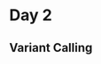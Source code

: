 # Day 2

## Variant Calling

<style>
object {
  display: block;
  margin-left: auto;
  margin-right: auto;
}
</style>

<object data="../assets/Variant_Calling_04_05_2022.pdf" style = "width:50%;"></object>
